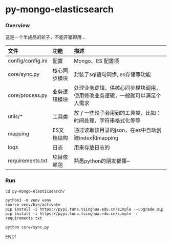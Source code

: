 # py-mongo-elasticsearch

### Overview

这是一个半成品的轮子，不能开箱即用...

| 文件 |    功能   | 描述 |
| :------| :-------- | :------ |
| config/config.ini |   配置        |  Mongo、ES 配置项  |
| core/sync.py   |  核心同步模块   | 封装了sql语句同步, es存储等功能 |
| core/process.py |  业务逻辑模块  |  处理业务逻辑，供核心同步模块调用，使用修改业务逻辑，一般就可以满足个人需求 |
| utils/\*       |  工具类        | 放了一些轮子会用到的工具类，比如：时间处理，字符串格式化等等 |
| mapping | ES文档结构 | 通过读取该目录的json，在es中自动创建index和mapping |
| logs | 日志 | 用来存放日志的 |
| requirements.txt | 项目依赖包 |  熟悉python的朋友都懂~ |


### Run

```
cd py-mongo-elasticsearch/

python3 -m venv venv
source venv/bin/activate
pip install -i https://pypi.tuna.tsinghua.edu.cn/simple --upgrade pip
pip install -i https://pypi.tuna.tsinghua.edu.cn/simple -r requirements.txt

python core/sync.py
```

END!